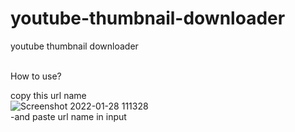 # youtube-thumbnail-downloader
youtube thumbnail downloader
 
<br>
How to use?

copy this url name
<br>
![Screenshot 2022-01-28 111328](https://user-images.githubusercontent.com/79649337/151511123-67f9af32-9ea9-42fa-8356-342baf87584f.png)
<br>
-and paste url name in input
